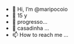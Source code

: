 - 👋 Hi, I’m @maripocoio
- 👀 15 y 
- 🌱 progresso...
- 💞️ casadinha ...
- 📫 How to reach me ...

<!---
maripocoio/maripocoio is a ✨ special ✨ repository because its `README.md` (this file) appears on your GitHub profile.
You can click the Preview link to take a look at your changes.
--->
